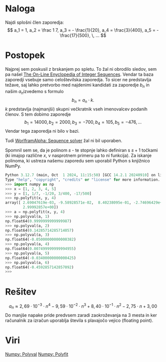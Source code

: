 # Naloga
Najdi splošni člen zaporedja:
$$ a_1 = 1, a_2 = \frac 1 7, a_3 = - \frac{1}{20}, a_4 = \frac{3}{400}, a_5 = - \frac{17}{500}, \, ... $$
# Postopek
Najprej sem poskusil z brskanjem po spletu. To žal ni obrodilo sledov, sem pa našel [The On-Line Enyclopedia of Integer Sequences](https://oeis.org/). Vendar ta baza zaporedji vsebuje samo celoštevilska zaporedja. To sicer ne predstavlja težave, saj lahko pretvorbo med najdenimi kandidati za zaporedje $b_n$​ in našim $a_n$​ izvedemo s formulo
$$b_n = a_n \cdot k.$$
$k$ predstavlja (najmanjši) skupni večkratnik vseh imenovalcev podanih členov. S tem dobimo zaporedje
$$b_1 = 14000, b_2 = 2000, b_3 = -700, b_4 = 105, b_5 = -476, \, ...$$
Vendar tega zaporedja ni bilo v bazi. 

Tudi [WorlframAlpha: Sequence solver](https://www.wolframalpha.com/widgets/view.jsp?id=739465804a0e17d2a47c9bc9c805d60a) žal ni bil uporaben.

Spomnil sem se, da je polinom $s$ - te stopnje lahko definiran s $s + 1$ točkami (ki imajop različne $x$, v nasprotnem primeru pa to ni funkcija). Za iskanje polinoma, ki ustreza našemu zaporedu sem uporabil Python s knjižnico NumPy. 
<br>

```py
Python 3.12.7 (main, Oct  1 2024, 11:15:50) [GCC 14.2.1 20240910] on linux
Type "help", "copyright", "credits" or "license" for more information.
>>> import numpy as np
>>> x = [1, 2, 3, 4, 5]
>>> y = [1, 1/7, -1/20, 3/400, -17/500] 
>>> np.polyfit(x, y, 4)
array([ 2.69047619e-03, -9.58928571e-02,  8.40238095e-01, -2.74696429e+00,
        2.99992857e+00])
>>> a = np.polyfit(x, y, 4)
>>> np.polyval(a, 1)
np.float64(0.9999999999999987)
>>> np.polyval(a, 2)
np.float64(0.14285714285714057)
>>> np.polyval(a, 3)
np.float64(-0.05000000000000382)
>>> np.polyval(a, 4)
np.float64(0.007499999999994955)
>>> np.polyval(a, 5)
np.float64(-0.03400000000000425)
>>> np.polyval(a, 6)
np.float64(-0.4592857142857092)
>>> 
```
# Rešitev
$$a_n \approx 2,69 \cdot 10^{-3} \cdot n^4 - 9,59 \cdot 10^{-2} \cdot n^3 + 8,40 \cdot 10^{-1} \cdot n^2 - 2,75 \cdot n + 3,00$$
Do manjše napake pride predvsem zaradi zaokroževanja na 3 mesta in ker računalnik za izračun uporablja števila s plavajočo vejico (floating point).
# Viri
[Numpy: Polyval](https://numpy.org/doc/stable/reference/generated/numpy.polyval.html)
[Numpy: Polyfit](https://numpy.org/doc/stable/reference/generated/numpy.polyfit.html)
